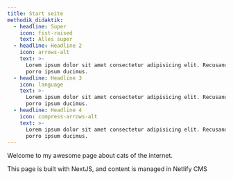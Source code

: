 ```yaml
---
title: Start seite
methodik_didaktik:
  - headline: Super
    icon: fist-raised
    text: Alles super
  - headline: Headline 2
    icon: arrows-alt
    text: >-
      Lorem ipsum dolor sit amet consectetur adipisicing elit. Recusandae velit
      porro ipsum ducimus.
  - headline: Headline 3
    icon: language
    text: >-
      Lorem ipsum dolor sit amet consectetur adipisicing elit. Recusandae velit
      porro ipsum ducimus.
  - headline: Headline 4
    icon: compress-arrows-alt
    text: >-
      Lorem ipsum dolor sit amet consectetur adipisicing elit. Recusandae velit
      porro ipsum ducimus.
---
```


Welcome to my awesome page about cats of the internet.

This page is built with NextJS, and content is managed in Netlify CMS
